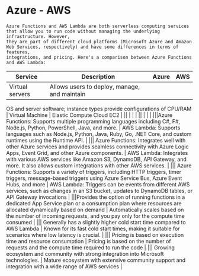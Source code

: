 # Azure - AWS


```
Azure Functions and AWS Lambda are both serverless computing services that allow you to run code without managing the underlying infrastructure. However,
they are part of different cloud platforms (Microsoft Azure and Amazon Web Services, respectively) and have some differences in terms of features,
integrations, and pricing. Here's a comparison between Azure Functions and AWS Lambda:
```

|Service | Description | Azure                      | AWS                      |
|-------|--------- |------------------------------- | --------------------------------------------- |
|Virtual servers|  Allows users to deploy, manage, and maintain 
OS and server software; instance types provide 
configurations of CPU/RAM                                                          | Virtual Machine  | Elastic Compute Cloud EC2 |
|| | | |
|| | | |
|||Azure Functions: Supports multiple programming languages including C#, F#, Node.js, Python, PowerShell, Java, and more.  | AWS Lambda: Supports languages such as Node.js, Python, Java, Ruby, Go, .NET Core, and custom runtimes using the Runtime API. |
||| Azure Functions: Integrates well with other Azure services and provides seamless connectivity with Azure Logic Apps, Event Grid, and other Azure components.  | AWS Lambda: Integrates with various AWS services like Amazon S3, DynamoDB, API Gateway, and more. It also allows custom integrations with other AWS services. |
||| Azure Functions: Supports a variety of triggers, including HTTP triggers, timer triggers, message-based triggers using Azure Service Bus, Azure Event Hubs, and more | AWS Lambda: Triggers can be events from different AWS services, such as changes in an S3 bucket, updates to DynamoDB tables, or API Gateway invocations |
|||Provides the option of running functions in a dedicated App Service plan or a consumption plan where resources are allocated dynamically based on demand  | Automatically scales based on the number of incoming requests, and you pay only for the compute time consumed |
||| Generally has a slightly higher cold start time compared to AWS Lambda | Known for its fast cold start times, making it suitable for scenarios where low latency is crucial. |
||| Pricing is based on execution time and resource consumption | Pricing is based on the number of requests and the compute time required to run the code |
||| Growing ecosystem and community with strong integration into Microsoft technologies. |  Mature ecosystem with extensive community support and integration with a wide range of AWS services |

